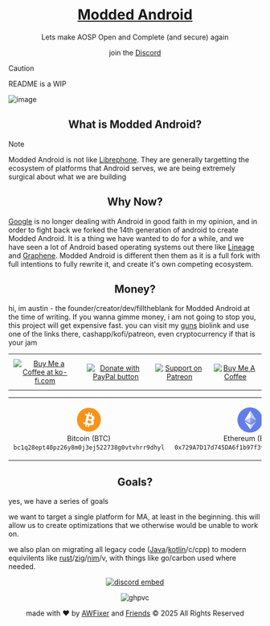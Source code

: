<!-- links for markdown -->

[Discord]: https://inv.wtf/moddedandroid
[AWFixer]: https://theautist.me
[Friends]: https://awfixer.com
[Site]: https://modded-android.dev
[guns]: https://guns.lol/fixer
[Lineage]: https://lineageos.org
[Graphene]: https://grapheneos.org
[librephone]: https://www.fsf.org/campaigns/librephone
[Google]: https://about.google/
[Java]: https://www.java.com/
[Rust]: https://rust-lang.org/
[Nim]: https://nim-lang.org/
[Zig]: https://ziglang.org/
[Kotlin]: https://kotlinlang.org/

<!-- hero section -->

<h1 align="center"><a href="https://modded-android.dev"> Modded Android </a></h1>

<p align="center"> Lets make AOSP Open and Complete (and secure) again </p>

<p align="center"> join the <a href="https://inv.wtf/moddedandroid"> Discord </a></p>

> [!CAUTION]
> README is a WIP

![image](https://joyofandroid.com/wp-content/uploads/2022/12/add-Picture-Widgets-On-Android-Home-Screen.jpg)

<!-- info section -->

<h2 align="center"> What is Modded Android? </h2>

> [!NOTE]
> Modded Android is not like [Librephone]. They are generally targetting the ecosystem of platforms that Android serves, we are being extremely surgical about what we are building

<h2 align="center"> Why Now? </h2>

[Google] is no longer dealing with Android in good faith in my opinion, and in order to fight back we forked the 14th generation of android to create Modded Android. It is a thing we have wanted to do for a while, and we have seen a lot of Android based operating systems out there like [Lineage] and [Graphene]. Modded Android is different then them as it is a full fork with full intentions to fully rewrite it, and create it's own competing ecosystem.

<h2 align="center"> Money? </h2>

hi, im austin - the founder/creator/dev/filltheblank for Modded Android at the time of writing. If you wanna gimme money, i am not going to stop you, this project will get expensive fast. you can visit my [guns] biolink and use one of the links there, cashapp/kofi/patreon, even cryptocurrency if that is your jam

<table align="center" style="border-collapse: collapse; margin: 0 auto;">
  <tr>
    <td align="center" style="padding: 10px;">
      <a href="https://ko-fi.com/Y8Y5TPYQF" target="_blank">
        <img src="https://storage.ko-fi.com/cdn/kofi5.png?v=6" alt="Buy Me a Coffee at ko-fi.com" style="height: 50px; width: auto; border: 0;">
      </a>
    </td>
    <td align="center" style="padding: 10px;">
      <a href="https://www.paypal.com/cgi-bin/webscr?cmd=_s-xclick&hosted_button_id=J5H8AXQTEZ7QQ">
        <img src="https://www.paypalobjects.com/en_US/i/btn/btn_donate_LG.gif" alt="Donate with PayPal button" style="height: 50px; width: auto; border: 0;">
      </a>
    </td>
    <td align="center" style="padding: 10px;">
      <a href="https://www.patreon.com/awfixer">
        <img src="https://img.shields.io/badge/Patreon-F96854?style=for-the-badge&logo=patreon&logoColor=white" alt="Support on Patreon" style="height: 50px; width: auto; border: 0;">
      </a>
    </td>
    <td align="center" style="padding: 10px;">
      <a href="https://www.buymeacoffee.com/awfixer" target="_blank">
        <img src="https://cdn.buymeacoffee.com/buttons/v2/default-yellow.png" alt="Buy Me A Coffee" style="height: 50px; width: auto; border: 0;">
      </a>
    </td>
  </tr>
</table>

<table>
  <tr>
    <td style="text-align: center; padding: 10px;">
      <a href="https://bitcoin.org/" target="_blank">
        <img src="../images/btc.svg" alt="Bitcoin Logo" style="height: 50px; width: auto; border: 0;">
      </a>
      <br>
      Bitcoin (BTC)
      <br>
      <code>bc1q28ept40pz26y8m0j3ej522738g0vtvhrr9dhyl</code>
    </td>
    <td style="text-align: center; padding: 10px;">
      <a href="https://ethereum.org/" target="_blank">
        <img src="../images/eth.svg" alt="Ethereum Logo" style="height: 50px; width: auto; border: 0;">
      </a>
      <br>
      Ethereum (ETH)
      <br>
      <code>0x729A7D17d745DA6f1b97f39bEc6f9fa218b39a1D</code>
    </td>
    <td style="text-align: center; padding: 10px;">
      <a href="https://zano.org/" target="_blank">
        <img src="../images/zano.png" alt="Zano Logo" style="height: 50px; width: auto; border: 0;">
      </a>
      <br>
      Zano
      <br>
      <code>ZxCNiXke6CWXngcVd8A5GaUAcHMEiMjRe8GQEovpTZSaeUmsUwaebKhDuvpWg6GFFVTf7rH8UF9v8HH5GFyRgJ2Q1KRzjBTnK</code>
    </td>
    <td style="text-align: center; padding: 10px;">
      <a href="https://dogecoin.com/" target="_blank">
        <img src="../images/doge.svg" alt="Dogecoin Logo" style="height: 50px; width: auto; border: 0;">
      </a>
      <br>
      Dogecoin (DOGE)
      <br>
      <code> DRu3cCJKHmriJ1DtZc8wUbW7C8XhzrkVkq</code>
    </td>
    <td style="text-align: center; padding: 10px;">
      <a href="https://solana.com/" target="_blank">
        <img src="../images/solana.svg" alt="Solana Logo" style="height: 50px; width: auto; border: 0;">
      </a>
      <br>
      Solana (SOL)
      <br>
      <code>HKc31GRgS4LSx4VjcjKTb47eXAzgCKoBoLtuHgEz8dku</code>
    </td>
    <td style="text-align: center; padding: 10px;">
      <a href="https://decred.org/" target="_blank">
        <img src="../images/decred.svg" alt="Decred Logo" style="height: 50px; width: auto; border: 0;">
      </a>
      <br>
      Decred
      <br>
      <code>DsVgp7HyF54qpmHTYv93ZhjAjxAoS8qucvN</code>
    </td>
  </tr>
</table>


<h2 align="center"> Goals? </h2>

yes, we have a series of goals

we want to target a single platform for MA, at least in the beginning. this will allow us to create optimizations that we otherwise would be unable to work on.

we also plan on migrating all legacy code ([Java]/[kotlin]/c/cpp) to modern equivilents like [rust]/[zig]/[nim]/v, with things like go/carbon used where needed.



<!-- we are watching you -->

<div align="center">

[![discord embed](https://inv.wtf/widget/moddedandroid)](https://inv.wtf/moddedandroid)

![ghpvc](https://komarev.com/ghpvc/?username=modded-android)

made with ❤️ by [AWFixer] and [Friends] ©️ 2025 All Rights Reserved

</div>

